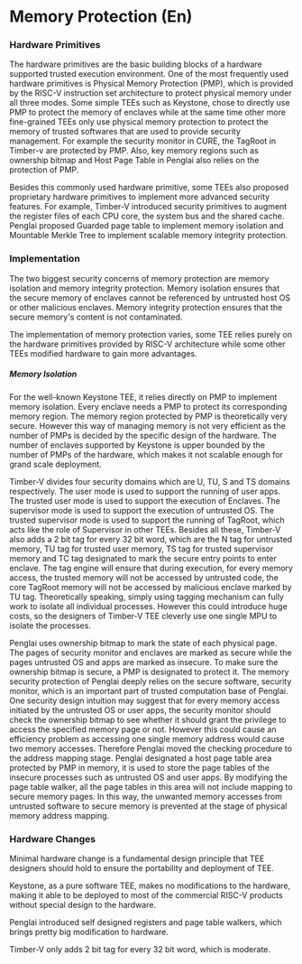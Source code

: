 

# Memory Protection (En)

### Hardware Primitives

The hardware primitives are the basic building blocks of a hardware supported trusted execution environment. One of the most frequently used hardware primitives is Physical Memory Protection (PMP), which is provided by the RISC-V instruction set architecture to protect physical memory under all three modes. Some simple TEEs such as Keystone, chose to directly use PMP to protect the memory of enclaves while at the same time other more fine-grained TEEs only use physical memory protection to protect the memory of trusted softwares that are used to provide security management. For example the security monitor in CURE, the TagRoot in Timber-v are protected by PMP. Also, key memory regions such as ownership bitmap and Host Page Table in Penglai also relies on the protection of PMP.

Besides this commonly used hardware primitive, some TEEs also proposed proprietary hardware primitives to implement more advanced security features.  For example, Timber-V introduced security primitives to augment the register files of each CPU core, the system bus and the shared cache. Penglai proposed Guarded page table to implement memory isolation and Mountable Merkle Tree to implement scalable memory integrity protection.



### Implementation

The two biggest security concerns of memory protection are memory isolation and memory integrity protection. Memory isolation ensures that the secure memory of enclaves cannot be referenced by untrusted host OS or other malicious enclaves. Memory integrity protection ensures that the secure memory's content is not contaminated.

The implementation of memory protection varies, some TEE relies purely on the hardware primitives provided by RISC-V architecture while some other TEEs modified hardware to gain more advantages.

##### Memory Isolation

For the well-known Keystone TEE, it relies directly on PMP to implement memory isolation. Every enclave needs a PMP to protect its corresponding memory region. The memory region protected by PMP is theoretically very secure. However this way of managing memory is not very efficient as the number of PMPs is decided by the specific design of the hardware. The number of enclaves supported by Keystone is upper bounded by the number of PMPs of the hardware, which makes it not scalable enough for grand scale deployment.

Timber-V  divides four security domains which are U, TU, S and TS domains respectively. The user mode is used to support the running of user apps. The trusted user mode is used to support the execution of Enclaves. The supervisor mode is used to support the execution of untrusted OS. The trusted supervisor mode is used to support the running of TagRoot, which acts like the role of Supervisor in other TEEs. Besides all these, Timber-V also adds a 2 bit tag for every 32 bit word, which are the N tag for untrusted memory, TU tag for trusted user memory, TS tag for trusted supervisor memory and TC tag designated to mark the secure entry points to enter enclave. The tag engine will ensure that during execution, for every memory access, the trusted memory will not be accessed by untrusted code, the core TagRoot memory will not be accessed by malicious enclave marked by TU tag. Theoretically speaking, simply using tagging mechanism can fully work to isolate all individual processes. However this could introduce huge costs, so the designers of Timber-V TEE cleverly use one single MPU to isolate the processes.

Penglai uses ownership bitmap to mark the state of each physical page. The pages of security monitor and enclaves are marked as secure while the pages untrusted OS and apps are marked as insecure. To make sure the ownership bitmap is secure, a PMP is designated to protect it. The memory security protection of Penglai deeply relies on the secure software, security monitor, which is an important part of trusted computation base of Penglai. One security design intuition may suggest that for every memory access initiated by the untrusted OS or user apps, the security monitor should check the ownership bitmap to see whether it should grant the privilege to access the specified memory page or not. However this could cause an efficiency problem as accessing one single memory address would cause two memory accesses. Therefore Penglai moved the checking procedure to the address mapping stage. Penglai designated a host page table area protected by PMP in memory, it is used to store the page tables of the insecure processes such as untrusted OS and user apps. By modifying the page table walker, all the page tables in this area will not include mapping to secure memory pages. In this way, the unwanted memory accesses from untrusted software to secure memory is prevented at the stage of physical memory address mapping. 



### Hardware Changes

Minimal hardware change is a fundamental design principle that TEE designers should hold to ensure the portability and deployment of TEE.

Keystone, as a pure software TEE, makes no modifications to the hardware, making it able to be deployed to most of the commercial RISC-V products without special design to the hardware.

Penglai introduced self designed registers and page table walkers, which brings pretty big modification to hardware.

Timber-V only adds 2 bit tag for every 32 bit word, which is moderate.



